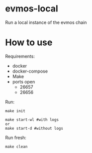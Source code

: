 # evmos-local
Run a local instance of the evmos chain

# How to use
Requirements:
- docker
- docker-compose
- Make
- ports open
    - 26657
    - 26656

Run:
```
make init

make start-wl #with logs
or 
make start-d #without logs
```
Run fresh:
```
make clean
```